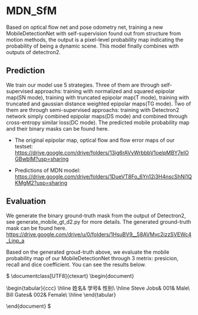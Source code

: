 # MDN_SfM
Based on optical flow net and pose odometry net, training a new MobileDetectionNet with self-supervision found out from structure from motion methods, the output is a pixel-level probability map indicating the probability of being a dynamic scene.  This model finally combines with outputs of detectron2.

## Prediction
We train our model use 5 strategies. Three of them are through self-supervised approachs: training with normalized and squared epipolar map(SN mode), training with truncated epipolar map(T mode), training with truncated and gaussian distance weighted epipolar maps(TG mode). Two of them are through semi-supervised approachs: training with Detectron2 network simply combined epipolar maps(DS mode) and combined through cross-entropy similar loss(DC mode). The predicted mobile probability map and their binary masks can be found here.


- The original epipolar map, optical flow and flow error maps of our testset:
https://drive.google.com/drive/folders/13ig6rAVvWrbbbV1oelpMBY7eIOGBwblM?usp=sharing


- Predictions of MDN model:
https://drive.google.com/drive/folders/1DueVT8Fo_6Yn12i3H4nscShNi1QKMgM2?usp=sharing 




## Evaluation 
We generate the binary ground-truth mask from the output of Detectron2, see generate_mobile_gt_d2.py for more details.
The generated ground-truth mask can be found here.
https://drive.google.com/drive/u/0/folders/1HsuBV9__58AVMvc2izzSVEWc4_Ljnp_a 

Based on the generated groud-truth above, we evaluate the mobile probability map of our MobileDetectionNet through 3 metrix: presicion, recall and dice coefficient. You can see the results below.

$
\documentclass[UTF8]{ctexart}
\begin{document}

\begin{tabular}{ccc}
\hline
姓名& 学号& 性别\\
\hline
Steve Jobs& 001& Male\\
Bill Gates& 002& Female\\
\hline
\end{tabular}

\end{document}
$
